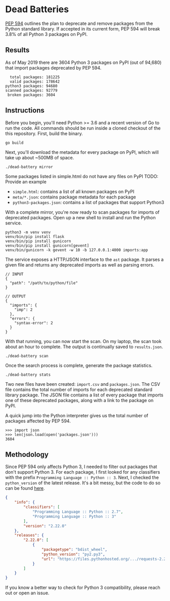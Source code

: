 # Dead Batteries

[PEP 594](https://www.python.org/dev/peps/pep-0594/) outlines the plan to
deprecate and remove packages from the Python standard library. If accepted in
its current form, PEP 594 will break 3.8% of all Python 3 packages on PyPI.

## Results

As of May 2019 there are 3604 Python 3 packages on PyPI (out of 94,680) that
import packages deprecated by PEP 594.

```
  total packages: 181225
  valid packages: 178642
python3 packages: 94680
scanned packages: 92779
 broken packages: 3604
```

## Instructions

Before you begin, you'll need Python >= 3.6 and a recent version of Go to run
the code. All commands should be run inside a cloned checkout of the this
repository. First, build the binary.

```
go build
```

Next, you'll download the metadata for every package on PyPI, which will take
up about ~500MB of space.

```
./dead-battery mirror
```

Some packages listed in simple.html do not have any files on PyPI
TODO: Provide an example

* `simple.html`: contains a list of all known packages on PyPI  
* `meta/*.json`: contains package metadata for each package
* `python3-packages.json`: contains a list of packages that support Python3

With a complete mirror, you're now ready to scan packages for imports of
deprecated packages. Open up a new shell to install and run the Python service.

```
python3 -m venv venv
venv/bin/pip install flask
venv/bin/pip install gunicorn
venv/bin/pip install gunicorn[gevent]
venv/bin/gunicorn -k gevent -w 10 -b 127.0.0.1:4000 imports:app
```

The service exposes a HTTP/JSON interface to the `ast` package. It parses a
given file and returns any deprecated imports as well as parsing errors. 

```
// INPUT
{
  "path": "/path/to/python/file"
}

// OUTPUT
{ 
  "imports": {
    "imp": 2
  },
  "errors": {
    "syntax-error": 2
  }
}
```

With that running, you can now start the scan. On my laptop, the scan took
about an hour to complete. The output is continually saved to `results.json`.

```
./dead-battery scan
```

Once the search process is complete, generate the package statistics. 

```
./dead-battery stats
```

Two new files have been created: `import.csv` and `packages.json`. The CSV file
contains the total number of imports for each deprecated standard library
package. The JSON file contains a list of every package that imports one of
these deprecated packages, along with a link to the package on PyPI.

A quick jump into the Python interpreter gives us the total number of packages
affected by PEP 594.

```
>>> import json
>>> len(json.load(open('packages.json')))
3604
```

## Methodology 

Since PEP 594 only affects Python 3, I needed to filter out packages that don't
support Python 3. For each package, I first looked for any classifiers with the
prefix `Programming Language :: Python :: 3`. Next, I checked the
`python_version` of the latest release. It's a bit messy, but the code to do so
can be found [here][mirror].

```json
{
    "info": {
        "classifiers": [
            "Programming Language :: Python :: 2.7",
            "Programming Language :: Python :: 3"
        ],
        "version": "2.22.0"
    },
    "releases": {
        "2.22.0": [
            {
                "packagetype": "bdist_wheel",
                "python_version": "py2.py3",
                "url": "https://files.pythonhosted.org/.../requests-2.22.0-py2.py3-none-any.whl"
            }
        ]
    }
}
```

If you know a better way to check for Python 3 compatibility, please reach out
or open an issue.

[mirror]: https://github.com/kyleconroy/dead-batteries/blob/master/mirror.go#L114
